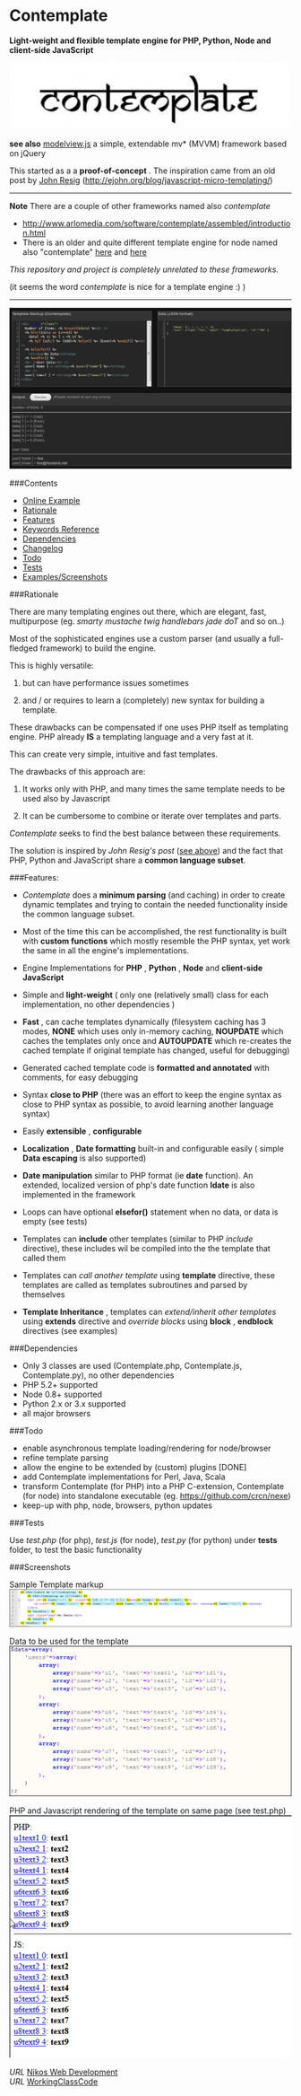 Contemplate
===========

<!--### Further development on this project has stopped!!-->


__Light-weight and flexible template engine for PHP, Python, Node and client-side JavaScript__

![Contemplate](/screenshots/contemplate.jpg)


**see also** [modelview.js](https://github.com/foo123/modelview.js) a simple, extendable mv* (MVVM) framework based on jQuery


This started as a a __proof-of-concept__ . 
The inspiration came from an old post by [John Resig](https://github.com/jeresig)  (http://ejohn.org/blog/javascript-micro-templating/)

----------------------------------------------------------------------------------------------------------------------

**Note**
There are a couple of other frameworks named also _contemplate_

* http://www.arlomedia.com/software/contemplate/assembled/introduction.html
* There is an older and quite different template engine for node named also "contemplate" [here](https://npmjs.org/package/contemplate) and [here](https://github.com/enricomarino/contemplate)

*This repository and project is completely unrelated to these frameworks.*

(it seems the word *contemplate* is nice for a template engine :) )

----------------------------------------------------------------------------------------------------------------------

[![Contemplate](/screenshots/contemplate-interactive.png)](http://foo123.github.com/examples/contemplate/)


###Contents

* [Online Example](http://foo123.github.com/examples/contemplate/)
* [Rationale](#rationale)
* [Features](#features)
* [Keywords Reference](/manual.md)
* [Dependencies](#dependencies)
* [Changelog](/changelog.md)
* [Todo](#todo)
* [Tests](#tests)
* [Examples/Screenshots](#screenshots)


###Rationale

There are many templating engines out there, which are elegant, fast, multipurpose (eg. _smarty_ _mustache_  _twig_  _handlebars_  _jade_  _doT_ and so on..)

Most of the sophisticated engines use a custom parser (and usually a full-fledged framework) to build the engine. 

This is highly versatile:

1. but can have performance issues sometimes

2. and / or requires to learn a (completely) new syntax for building a template.


These drawbacks can be compensated if one uses PHP itself as templating engine. PHP already **IS** a templating language and a very fast at it.

This can create very simple, intuitive and fast templates.

The drawbacks of this approach are:

1. It works only with PHP, and many times the same template needs to be used also by Javascript

2. It can be cumbersome to combine or iterate over templates and parts.


*Contemplate* seeks to find the best balance between these requirements.

The solution is inspired by _John Resig's post_ ([see above](http://ejohn.org/blog/javascript-micro-templating/)) and the fact that PHP, Python and JavaScript share a __common language subset__.



###Features:

* *Contemplate* does a __minimum parsing__ (and caching) in order to create dynamic templates
and trying to contain the needed functionality inside the common language subset.

* Most of the time this can be accomplished, the rest functionality is built with __custom functions__ which mostly resemble the PHP
syntax, yet work the same in all the engine's implementations.

* Engine Implementations for __PHP__ , __Python__ , __Node__  and __client-side JavaScript__

* Simple and __light-weight__ ( only one (relatively small) class for each implementation, no other dependencies )

* __Fast__ , can cache templates dynamically (filesystem caching has 3 modes, __NONE__ which uses only in-memory caching, __NOUPDATE__ which caches the templates only once and __AUTOUPDATE__ which re-creates the cached template if original template has changed, useful for debugging)

* Generated cached template code is __formatted and annotated__ with comments, for easy debugging

* Syntax __close to PHP__ (there was an effort to keep the engine syntax as close to PHP syntax as possible, to avoid learning another language syntax)

* Easily __extensible__ , __configurable__

* __Localization__ , __Date formatting__ built-in and configurable easily ( simple __Data escaping__  is also supported)

* __Date manipulation__ similar to PHP format (ie __date__ function). An extended, localized version of php's date function __ldate__ is also implemented in the framework

* Loops can have optional __elsefor()__ statement when no data, or data is empty (see tests)

* Templates can __include__ other templates (similar to PHP _include_ directive), these includes wil be compiled into the the template that called them

* Templates can *call another template* using __template__ directive, these templates are called as templates subroutines and parsed by themselves

* __Template Inheritance__ , templates can *extend/inherit other templates* using __extends__ directive and *override blocks* using __block__ , __endblock__ directives (see examples)



###Dependencies

* Only 3 classes are used (Contemplate.php, Contemplate.js, Contemplate.py), no other dependencies
* PHP 5.2+ supported
* Node 0.8+ supported
* Python 2.x or 3.x supported
* all major browsers


###Todo

* enable asynchronous template loading/rendering for node/browser
* refine template parsing
* allow the engine to be extended by (custom) plugins [DONE]
* add Contemplate implementations for Perl, Java, Scala
* transform Contemplate (for PHP) into a PHP C-extension, Contemplate (for node) into standalone executable (eg. https://github.com/crcn/nexe)
* keep-up with php, node, browsers, python updates


###Tests

Use _test.php_ (for php), _test.js_ (for node), _test.py_ (for python)
under **tests** folder, to test the basic functionality


###Screenshots

Sample Template markup
[![Template markup](/screenshots/template_markup.png)](https://github.com/foo123/Contemplate/raw/master/screenshots/template_markup.png)

Data to be used for the template
[![Template data](/screenshots/template_data.png)](https://github.com/foo123/Contemplate/raw/master/screenshots/template_data.png)

PHP and Javascript rendering of the template on same page (see test.php)
[![Template output](/screenshots/template_output.png)](https://github.com/foo123/Contemplate/raw/master/screenshots/template_output.png)



*URL* [Nikos Web Development](http://nikos-web-development.netai.net/ "Nikos Web Development")  
*URL* [WorkingClassCode](http://workingclasscode.uphero.com/ "Working Class Code")  
